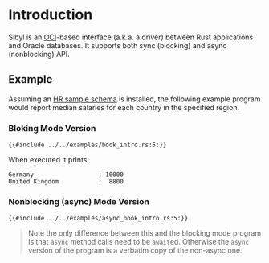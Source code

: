 # Introduction

Sibyl is an [OCI][1]-based interface (a.k.a. a driver) between Rust applications and Oracle databases. It supports both sync (blocking) and async (nonblocking) API.

## Example

Assuming an [HR sample schema][2] is installed, the following example program would report median salaries for each country in the specified region.

### Bloking Mode Version

```rust,noplayground
{{#include ../../examples/book_intro.rs:5:}}
```

When executed it prints:

```plaintext
Germany                  : 10000
United Kingdom           :  8800
```

### Nonblocking (async) Mode Version

```rust,noplayground
{{#include ../../examples/async_book_intro.rs:5:}}
```
> Note the only difference between this and the blocking mode program is that `async` method calls need to be `await`ed. Otherwise the `async` version of the program is a verbatim copy of the non-async one.

[1]: https://docs.oracle.com/en/database/oracle/oracle-database/19/lnoci/index.html
[2]: https://docs.oracle.com/en/database/oracle/oracle-database/19/comsc/installing-sample-schemas.html#GUID-1E645D09-F91F-4BA6-A286-57C5EC66321D
